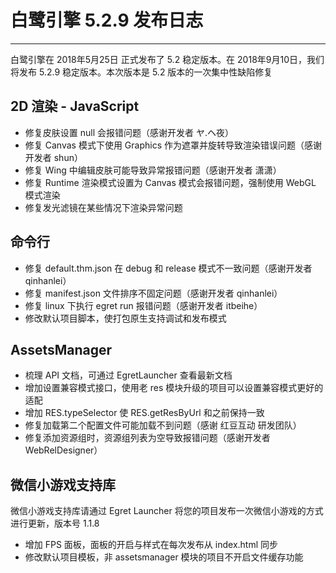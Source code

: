 # 白鹭引擎 5.2.9 发布日志


---


白鹭引擎在 2018年5月25日 正式发布了 5.2 稳定版本。在 2018年9月10日，我们将发布 5.2.9 稳定版本。本次版本是 5.2 版本的一次集中性缺陷修复


## 2D 渲染 - JavaScript 

* 修复皮肤设置 null 会报错问题（感谢开发者 ヤ.ヘ夜）
* 修复 Canvas 模式下使用 Graphics 作为遮罩并旋转导致渲染错误问题（感谢开发者 shun）
* 修复 Wing 中编辑皮肤可能导致异常报错问题（感谢开发者 潇潇）
* 修复 Runtime 渲染模式设置为 Canvas 模式会报错问题，强制使用 WebGL 模式渲染
* 修复发光滤镜在某些情况下渲染异常问题

## 命令行

* 修复 default.thm.json 在 debug 和 release 模式不一致问题（感谢开发者 qinhanlei）
* 修复 manifest.json 文件排序不固定问题（感谢开发者 qinhanlei）
* 修复 linux 下执行 egret run 报错问题（感谢开发者 itbeihe）
* 修改默认项目脚本，使打包原生支持调试和发布模式

## AssetsManager

* 梳理 API 文档，可通过 EgretLauncher 查看最新文档
* 增加设置兼容模式接口，使用老 res 模块升级的项目可以设置兼容模式更好的适配
* 增加 RES.typeSelector 使 RES.getResByUrl 和之前保持一致
* 修复加载第二个配置文件可能加载不到问题（感谢 红豆互动 研发团队）
* 修复添加资源组时，资源组列表为空导致报错问题（感谢开发者 WebRelDesigner）

## 微信小游戏支持库

微信小游戏支持库请通过 Egret Launcher 将您的项目发布一次微信小游戏的方式进行更新，版本号 1.1.8

* 增加 FPS 面板，面板的开启与样式在每次发布从 index.html 同步
* 修改默认项目模板，非 assetsmanager 模块的项目不开启文件缓存功能
